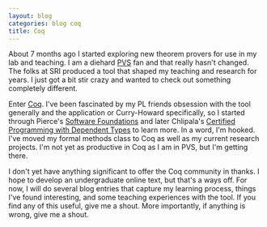 ```yaml
---
layout: blog
categories: blog coq
title: Coq
---
```

About 7 months ago I started exploring new theorem provers for use in my lab and teaching.  I am a diehard [PVS](http://pvs-wiki.csl.sri.com/index.php/Main_Page) fan and that really hasn't changed.  The folks at SRI produced a tool that shaped my teaching and research for years.  I just got a bit stir crazy and wanted to check out something completely different.

Enter [Coq](https://coq.inria.fr/).  I've been fascinated by my PL friends obsession with the tool generally and the application or Curry-Howard specifically, so I started through Pierce's [Software Foundations](https://www.cis.upenn.edu/~bcpierce/sf/current/index.html) and later Chlipala's [Certified Programming with Dependent Types](http://adam.chlipala.net/cpdt/) to learn more.  In a word, I'm hooked.  I've moved my formal methods class to Coq as well as my current research projects.  I'm not yet as productive in Coq as I am in PVS, but I'm getting there.

I don't yet have anything significant to offer the Coq community in thanks.  I hope to develop an undergraduate online text, but that's a ways off.  For now, I will do several blog entries that capture my learning process, things I've found interesting, and some teaching experiences with the tool.  If you find any of this useful, give me a shout.  More importantly, if anything is wrong, give me a shout.